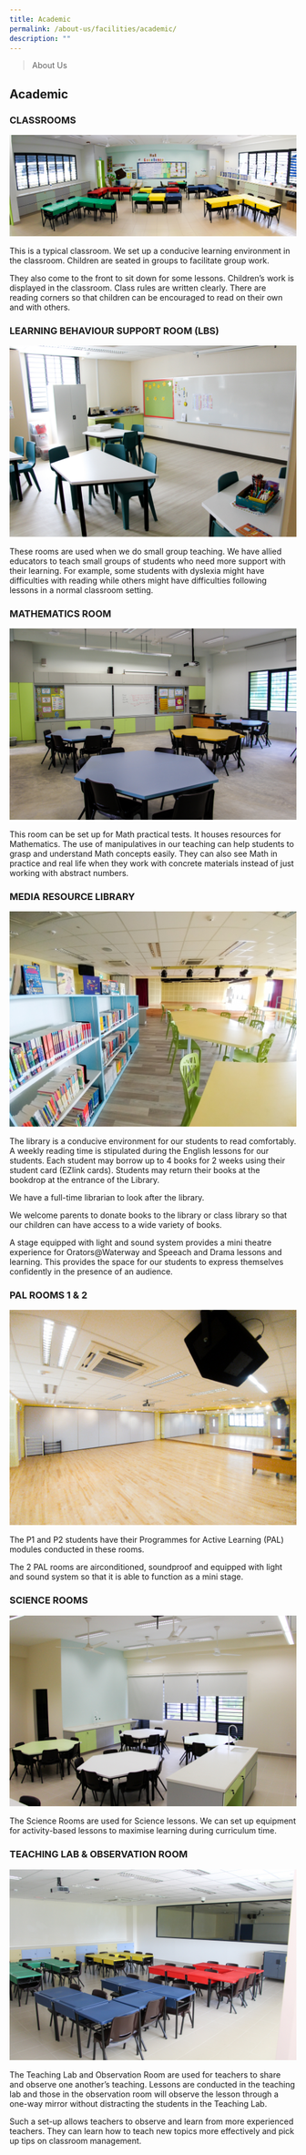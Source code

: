 ```yaml
---
title: Academic
permalink: /about-us/facilities/academic/
description: ""
---
```

> 
> About Us

## Academic

### CLASSROOMS


![](/images/About%20Us/Academic%20Facilities%201.jpg)

This is a typical classroom. We set up a conducive learning environment in the classroom. Children are seated in groups to facilitate group work.

  

They also come to the front to sit down for some lessons. Children’s work is displayed in the classroom. Class rules are written clearly. There are reading corners so that children can be encouraged to read on their own and with others.



### LEARNING BEHAVIOUR SUPPORT ROOM (LBS)


![](/images/About%20Us/Academic%20Facilities%202.jpg)


These rooms are used when we do small group teaching. We have allied educators to teach small groups of students who need more support with their learning. For example, some students with dyslexia might have difficulties with reading while others might have difficulties following lessons in a normal classroom setting.


### MATHEMATICS ROOM

![](/images/About%20Us/Academic%20Facilities%203.jpg)



This room can be set up for Math practical tests. It houses resources for Mathematics. The use of manipulatives in our teaching can help students to grasp and understand Math concepts easily. They can also see Math in practice and real life when they work with concrete materials instead of just working with abstract numbers.

### MEDIA RESOURCE LIBRARY

![](/images/About%20Us/Academic%20Facilities%204.jpg)

The library is a conducive environment for our students to read comfortably. A weekly reading time is stipulated during the English lessons for our students. Each student may borrow up to 4 books for 2 weeks using their student card (EZlink cards). Students may return their books at the bookdrop at the entrance of the Library.

We have a full-time librarian to look after the library.

We welcome parents to donate books to the library or class library so that our children can have access to a wide variety of books.
 

A stage equipped with light and sound system provides a mini theatre experience for Orators@Waterway and Speeach and Drama lessons and learning. This provides the space for our students to express themselves confidently in the presence of an audience. 


### PAL ROOMS 1 & 2


![](/images/About%20Us/Academic%20Facilities%205.jpg)



The P1 and P2 students have their Programmes for Active Learning (PAL) modules conducted in these rooms.

The 2 PAL rooms are airconditioned, soundproof and  equipped with light and sound system so that it is able to function as a mini stage. 

### SCIENCE ROOMS

![](/images/About%20Us/Academic%20Facilities%206.jpg)



The Science Rooms are used for Science lessons. We can set up equipment for activity-based lessons to maximise learning during curriculum time.

### TEACHING LAB & OBSERVATION ROOM

![](/images/About%20Us/Academic%20Facilities%207.jpg)

The Teaching Lab and Observation Room are used for teachers to share and observe one another’s teaching. Lessons are conducted in the teaching lab and those in the observation room will observe the lesson through a one-way mirror without distracting the students in the Teaching Lab.

  

Such a set-up allows teachers to observe and learn from more experienced teachers. They can learn how to teach new topics more effectively and pick up tips on classroom management.

